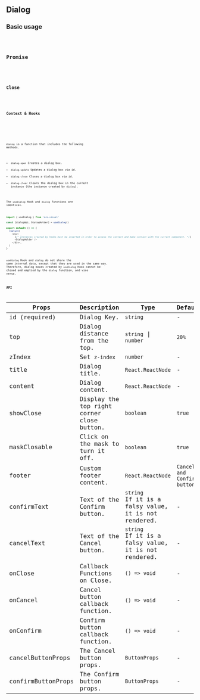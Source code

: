 ## Dialog

### Basic usage

<code src="./demo/basic.tsx" />

### Promise

<code src="./demo/promise.tsx" />

### Close

<code src="./demo/close.tsx" />

### Context & Hooks

<code src="./demo/context.tsx" />

<br/>

`dialog` is a function that includes the following methods.

- `dialog.open` Creates a dialog box.
- `dialog.update` Updates a dialog box via id.
- `dialog.close` Closes a dialog box via id.
- `dialog.clear` Clears the dialog box in the current instance (the instance created by `dialog`).

The `useDialog` Hook and `dialog` functions are identical.

```ts
import { useDialog } from 'are-visual'

const [dialogApi, DialogHolder] = useDialog()

export default () => {
  reeturn(
    <div>
      {/* Instances created by hooks must be inserted in order to access the context and make contact with the current component. */}
      <DialogHolder />
    </div>,
  )
}
```

`useDialog` Hook and `dialog` do not share the same internal data, except that they are used in the same way. Therefore, dialog boxes created by `useDialog` Hook cannot be closed and emptied by the `dialog` function, and vice versa.

### API

| Props              | Description                                | Type                                                      | Defaults                     |
| ------------------ | ------------------------------------------ | --------------------------------------------------------- | ---------------------------- |
| id (required)      | Dialog Key.                                | `string`                                                  | -                            |
| top                | Dialog distance from the top.              | `string` \| `number`                                      | `20%`                        |
| zIndex             | Set `z-index`                              | `number`                                                  | -                            |
| title              | Dialog title.                              | `React.ReactNode`                                         | -                            |
| content            | Dialog content.                            | `React.ReactNode`                                         | -                            |
| showClose          | Display the top right corner close button. | `boolean`                                                 | `true`                       |
| maskClosable       | Click on the mask to turn it off.          | `boolean`                                                 | `true`                       |
| footer             | Custom footer content.                     | `React.ReactNode`                                         | `Cancel and Confirm buttons` |
| confirmText        | Text of the Confirm button.                | `string`<br />If it is a falsy value, it is not rendered. | -                            |
| cancelText         | Text of the Cancel button.                 | `string`<br />If it is a falsy value, it is not rendered. | -                            |
| onClose            | Callback Functions on Close.               | `() => void`                                              | -                            |
| onCancel           | Cancel button callback function.           | `() => void`                                              | -                            |
| onConfirm          | Confirm button callback function.          | `() => void`                                              | -                            |
| cancelButtonProps  | The Cancel button props.                   | `ButtonProps`                                             | -                            |
| confirmButtonProps | The Confirm button props.                  | `ButtonProps`                                             | -                            |
